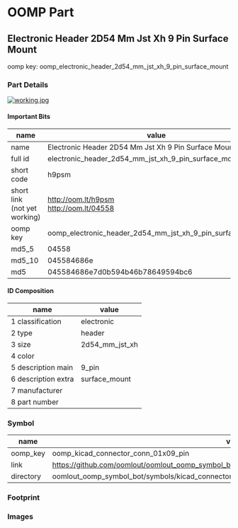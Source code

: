 # OOMP Part  
## Electronic Header 2D54 Mm Jst Xh 9 Pin Surface Mount  
  
oomp key: oomp_electronic_header_2d54_mm_jst_xh_9_pin_surface_mount  
  
### Part Details  
  
[![working.jpg](working_600.jpg)](working.jpg)  
  
#### Important Bits  
| name | value | 
| --- | --- | 
| name | Electronic Header 2D54 Mm Jst Xh 9 Pin Surface Mount | 
| full id | electronic_header_2d54_mm_jst_xh_9_pin_surface_mount | 
| short code | h9psm | 
| short link<br>(not yet working) | http://oom.lt/h9psm<br>http://oom.lt/04558 | 
| oomp key | oomp_electronic_header_2d54_mm_jst_xh_9_pin_surface_mount | 
| md5_5 | 04558 | 
| md5_10 | 045584686e | 
| md5 | 045584686e7d0b594b46b78649594bc6 | 
#### ID Composition  
| name | value | 
| --- | --- | 
| 1 classification | electronic | 
| 2 type | header | 
| 3 size | 2d54_mm_jst_xh | 
| 4 color |  | 
| 5 description main | 9_pin | 
| 6 description extra | surface_mount | 
| 7 manufacturer |  | 
| 8 part number |  | 
### Symbol  
| name | value | 
| --- | --- | 
| oomp_key | oomp_kicad_connector_conn_01x09_pin | 
| link | https://github.com/oomlout/oomlout_oomp_symbol_bot/tree/main/symbols/kicad_connector_conn_01x09_pin | 
| directory | oomlout_oomp_symbol_bot/symbols/kicad_connector_conn_01x09_pin//working/working.kicad_sym | 
### Footprint  
### Images  
